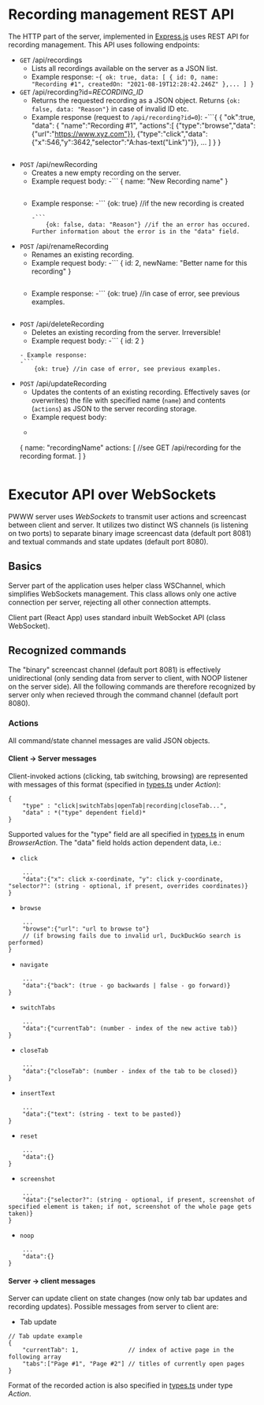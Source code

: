# Recording management REST API
The HTTP part of the server, implemented in [Express.js](https://expressjs.com/) uses REST API for recording management. This API uses following endpoints:
- `GET` /api/recordings
    - Lists all recordings available on the server as a JSON list.
    - Example response: 
        -```{
            ok: true,
            data: [
                {
                    id: 0,
                    name: "Recording #1",
                    createdOn: "2021-08-19T12:28:42.246Z"
                },...
            ]
        }```
- `GET` /api/recording?id=*RECORDING_ID*
    - Returns the requested recording as a JSON object. Returns `{ok: false, data: "Reason"}` in case of invalid ID etc.
    - Example response (request to `/api/recording?id=0`): 
        -```{
        {
            "ok":true,
            "data": {
                "name":"Recording #1",
                "actions":[
                    {"type":"browse","data":{"url":"https://www.xyz.com"}},
                    {"type":"click","data":{"x":546,"y":3642,"selector":"A:has-text(\"Link\")"}},
                    ...
                ]
            }
        }
        ```
- `POST` /api/newRecording
    - Creates a new empty recording on the server.
    - Example request body: 
        -```
            {
                name: "New Recording name"
            } 
        ```
    - Example response: 
        -```
            {ok: true} //if the new recording is created
        ```
        -```
            {ok: false, data: "Reason"} //if the an error has occured. Further information about the error is in the "data" field.
        ```
- `POST` /api/renameRecording
    - Renames an existing recording.
    - Example request body: 
        -```
            {
                id: 2,
                newName: "Better name for this recording"
            } 
        ```
    - Example response: 
    -```
        {ok: true} //in case of error, see previous examples.
    ```
- `POST` /api/deleteRecording
    - Deletes an existing recording from the server. Irreversible!
    - Example request body: 
    -```
        {
            id: 2
        } 
    ```
    - Example response: 
    -```
        {ok: true} //in case of error, see previous examples.
    ```
- `POST` /api/updateRecording
    - Updates the contents of an existing recording. Effectively saves (or overwrites) the file with specified name (`name`) and contents (`actions`) as JSON to the server recording storage.
    - Example request body: 
    - ```
    {
        name: "recordingName"
        actions: [
            //see GET /api/recording for the recording format.
        ]
    }
    ```
# Executor API over WebSockets
PWWW server uses *WebSockets* to transmit user actions and screencast between client and server. It utilizes two distinct WS channels (is listening on two ports) to separate binary image screencast data (default port 8081) and textual commands and state updates (default port 8080).
## Basics
Server part of the application uses helper class WSChannel, which simplifies WebSockets management. This class allows only one active connection per server, rejecting all other connection attempts.

Client part (React App) uses standard inbuilt WebSocket API (class WebSocket).
## Recognized commands
The "binary" screencast channel (default port 8081) is effectively unidirectional (only sending data from server to client, with NOOP listener on the server side). All the following commands are therefore recognized by server only when recieved through the command channel (default port 8080).
### Actions
All command/state channel messages are valid JSON objects.
#### Client -> Server messages
Client-invoked actions (clicking, tab switching, browsing) are represented with messages of this format (specified in [types.ts](https://github.com/barjin/pw-web/blob/development/backend/src/types.ts) under *Action*):
```
{
    "type" : "click|switchTabs|openTab|recording|closeTab...",
    "data" : *("type" dependent field)*
}
```
Supported values for the "type" field are all specified in [types.ts](https://github.com/barjin/pw-web/blob/development/backend/src/types.ts) in enum *BrowserAction*.
The "data" field holds action dependent data, i.e.:
- `click`
```
    ...
    "data":{"x": click x-coordinate, "y": click y-coordinate, "selector?": (string - optional, if present, overrides coordinates)}
}
```
- `browse`
```
    ...
    "browse":{"url": "url to browse to"}
    // (if browsing fails due to invalid url, DuckDuckGo search is performed)
}
```
- `navigate`
```
    ...
    "data":{"back": (true - go backwards | false - go forward)}
}
```
- `switchTabs`
```
    ...
    "data":{"currentTab": (number - index of the new active tab)}
}
```
- `closeTab`
```
    ...
    "data":{"closeTab": (number - index of the tab to be closed)}
}
```
- `insertText`
```
    ...
    "data":{"text": (string - text to be pasted)}
}
```
- `reset`
```
    ...
    "data":{}
}
```
- `screenshot`
```
    ...
    "data":{"selector?": (string - optional, if present, screenshot of specified element is taken; if not, screenshot of the whole page gets taken)}
}
```
- `noop`
```
    ...
    "data":{}
}
```
#### Server -> client messages
Server can update client on state changes (now only tab bar updates and recording updates).
Possible messages from server to client are:
- Tab update
```
// Tab update example
{
    "currentTab": 1,              // index of active page in the following array
    "tabs":["Page #1", "Page #2"] // titles of currently open pages 
}
```
Format of the recorded action is also specified in [types.ts](https://github.com/barjin/pw-web/blob/4143461f732bac69ab4438eb4fcbf646e01b39b2/pwww-shared/types.ts) under type *Action*.